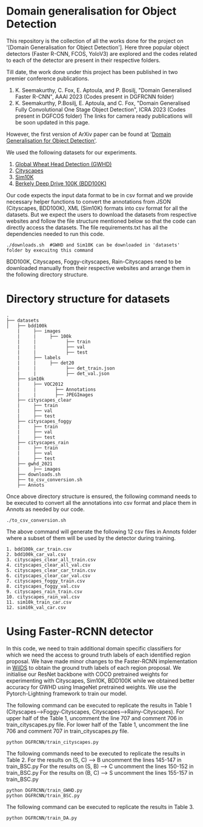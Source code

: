 # Domain generalisation for Object Detection

This repository is the collection of all the works done for the project on '[Domain Generalisation for Object Detection']. Here three popular object detectors (Faster R-CNN, FCOS, YoloV3) are explored and the codes related to each of the detector are present in their respective folders. 

Till date, the work done under this project has been published in two premier conference publications. 
1. K. Seemakurthy, C. Fox, E. Aptoula, and P. Bosilj, "Domain Generalised Faster R-CNN", AAAI 2023 (Codes present in DGFRCNN folder)
2. K. Seemakurthy, P.Bosilj, E. Aptoula, and C. Fox, "Domain Generalised Fully Convolutional One Stage Object Detection", ICRA 2023 (Codes present in DGFCOS folder)
The links for camera ready publications will be soon updated in this page. 

However, the first version of ArXiv paper can be found at '[Domain Generalisation for Object Detection'](https://arxiv.org/abs/2203.05294).  

We used the following datasets for our experiments. 

1. [Global Wheat Head Detection (GWHD)](https://zenodo.org/record/5092309#.YjeR1zynzJU) 
2. [Cityscapes](https://www.cityscapes-dataset.com/) 
3. [Sim10K](https://fcav.engin.umich.edu/projects/driving-in-the-matrix) 
4. [Berkely Deep Drive 100K (BDD100K)](https://bdd-data.berkeley.edu/) 

Our code expects the input data format to be in csv format and we provide necessary helper functions to convert the annotations from JSON (Cityscapes, BDD100K), XML (Sim10K) formats into csv format for all the datasets. But we expect the users to download the datasets from respective websites and follow the file structure mentioned below so that the code can directly access the datasets. The file requirements.txt has all the dependencies needed to run this code. 

```
./downloads.sh  #GWHD and Sim10K can be downloaded in 'datasets' folder by execuitng this command 
```

BDD100K, Cityscapes, Foggy-cityscapes, Rain-Cityscapes need to be downloaded manually from their respective websites and arrange them in the following directory structure. 

# Directory structure for datasets

```
.
├── datasets
│   ├── bdd100k
    |     ├── images
    |     |     ├── 100k
    |     |           ├── train
    |     |           ├── val
    |     |           ├── test
    |     ├── labels
    |     |     ├── det20
    |     |           ├── det_train.json
    |     |           ├── det_val.json
    ├── sim10k
    |     ├── VOC2012
    |     |       ├── Annotations
    |     |       ├── JPEGImages
    ├── cityscapes_clear
    |     ├── train
    |     ├── val
    |     ├── test
    ├── cityscapes_foggy
    |     ├── train
    |     ├── val
    |     ├── test
    ├── cityscapes_rain
    |     ├── train
    |     ├── val
    |     ├── test
    ├── gwhd_2021
    |     ├── images
    ├── downloads.sh
    ├── to_csv_conversion.sh
    ├── Annots
```

Once above directory structure is ensured, the following command needs to be executed to convert all the annotations into csv format and place them in Annots as needed by our code. 

```
./to_csv_conversion.sh
```

The above command will generate the following 12 csv files in Annots folder where a subset of them will be used by the detector during training. 

```
1. bdd100k_car_train.csv
2. bdd100k_car_val.csv
3. cityscapes_clear_all_train.csv
4. cityscapes_clear_all_val.csv
5. cityscapes_clear_car_train.csv
6. cityscapes_clear_car_val.csv
7. cityscapes_foggy_train.csv
8. cityscapes_foggy_val.csv
9. cityscapes_rain_train.csv
10. cityscapes_rain_val.csv
11. sim10k_train_car.csv
12. sim10k_val_car.csv
```


# Using Faster-RCNN detector

In this code, we need to train additional domain specific classifiers for which we need the access to ground truth labels of each identified region proposal. We have made minor changes to the Faster-RCNN implementation in [WilDS](https://github.com/p-lambda/wilds/tree/main/examples/models/detection) to obtain the ground truth labels of each region proposal. We initialise our ResNet backbone with COCO pretrained weights for experimenting with Cityscapes, Sim10K, BDD100K while we obtained better accuracy for GWHD using ImageNet pretrained weights. We use the Pytorch-Lightning framework to train our model. 

The following command can be executed to replicate the results in Table 1 (Cityscapes-->Foggy-Cityscapes, Cityscapes-->Rainy-Cityscapes).
For upper half of the Table 1, uncomment the line 707 and comment 706 in train_cityscapes.py file. 
For lower half of the Table 1, uncomment the line 706 and comment 707 in train_cityscapes.py file. 
```
python DGFRCNN/train_cityscapes.py
```

The following commands need to be executed to replicate the results in Table 2. 
For the results on (S, C) --> B uncomment the lines 145-147 in train_BSC.py
For the results on (S, B) --> C uncomment the lines 150-152 in train_BSC.py
For the results on (B, C) --> S uncomment the lines 155-157 in train_BSC.py
```
python DGFRCNN/train_GWHD.py
python DGFRCNN/train_BSC.py
```

The following command can be executed to replicate the results in Table 3.
```
python DGFRCNN/train_DA.py
```

